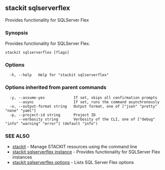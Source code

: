 ## stackit sqlserverflex

Provides functionality for SQLServer Flex

### Synopsis

Provides functionality for SQLServer Flex.

```
stackit sqlserverflex [flags]
```

### Options

```
  -h, --help   Help for "stackit sqlserverflex"
```

### Options inherited from parent commands

```
  -y, --assume-yes             If set, skips all confirmation prompts
      --async                  If set, runs the command asynchronously
  -o, --output-format string   Output format, one of ["json" "pretty" "none" "yaml"]
  -p, --project-id string      Project ID
      --verbosity string       Verbosity of the CLI, one of ["debug" "info" "warning" "error"] (default "info")
```

### SEE ALSO

* [stackit](./stackit.md)	 - Manage STACKIT resources using the command line
* [stackit sqlserverflex instance](./stackit_sqlserverflex_instance.md)	 - Provides functionality for SQLServer Flex instances
* [stackit sqlserverflex options](./stackit_sqlserverflex_options.md)	 - Lists SQL Server Flex options

